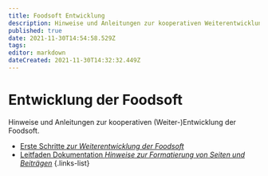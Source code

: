 ```yaml
---
title: Foodsoft Entwicklung
description: Hinweise und Anleitungen zur kooperativen Weiterentwicklung der Foodsoft
published: true
date: 2021-11-30T14:54:58.529Z
tags: 
editor: markdown
dateCreated: 2021-11-30T14:32:32.449Z
---
```


# Entwicklung der Foodsoft

Hinweise und Anleitungen zur kooperativen (Weiter-)Entwicklung der Foodsoft.

- [Erste Schritte *zur Weiterentwicklung der Foodsoft*](/de/documentation/development/first-steps)
- [Leitfaden Dokumentation *Hinweise zur Formatierung von Seiten und Beiträgen*](/de/documentation/development/howtowrite)
{.links-list}